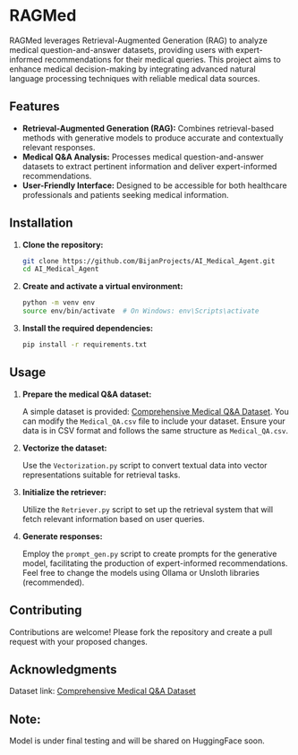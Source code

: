 # RAGMed

RAGMed leverages Retrieval-Augmented Generation (RAG) to analyze medical question-and-answer datasets, providing users with expert-informed recommendations for their medical queries. This project aims to enhance medical decision-making by integrating advanced natural language processing techniques with reliable medical data sources.


## Features

- **Retrieval-Augmented Generation (RAG):** Combines retrieval-based methods with generative models to produce accurate and contextually relevant responses.
- **Medical Q&A Analysis:** Processes medical question-and-answer datasets to extract pertinent information and deliver expert-informed recommendations.
- **User-Friendly Interface:** Designed to be accessible for both healthcare professionals and patients seeking medical information.

## Installation

1. **Clone the repository:**

   ```bash
   git clone https://github.com/BijanProjects/AI_Medical_Agent.git
   cd AI_Medical_Agent
   ```

2. **Create and activate a virtual environment:**

   ```bash
   python -m venv env
   source env/bin/activate  # On Windows: env\Scripts\activate
   ```

3. **Install the required dependencies:**

   ```bash
   pip install -r requirements.txt
   ```

## Usage

1. **Prepare the medical Q&A dataset:**

   A simple dataset is provided: [Comprehensive Medical Q&A Dataset](https://www.kaggle.com/datasets/thedevastator/comprehensive-medical-q-a-dataset). You can modify the `Medical_QA.csv` file to include your dataset. Ensure your data is in CSV format and follows the same structure as `Medical_QA.csv`.

2. **Vectorize the dataset:**

   Use the `Vectorization.py` script to convert textual data into vector representations suitable for retrieval tasks.

3. **Initialize the retriever:**

   Utilize the `Retriever.py` script to set up the retrieval system that will fetch relevant information based on user queries.

4. **Generate responses:**

   Employ the `prompt_gen.py` script to create prompts for the generative model, facilitating the production of expert-informed recommendations. Feel free to change the models using Ollama or Unsloth libraries (recommended).

## Contributing

Contributions are welcome! Please fork the repository and create a pull request with your proposed changes.

## Acknowledgments

Dataset link: [Comprehensive Medical Q&A Dataset](https://www.kaggle.com/datasets/thedevastator/comprehensive-medical-q-a-dataset)

## Note:
Model is under final testing and will be shared on HuggingFace soon.
